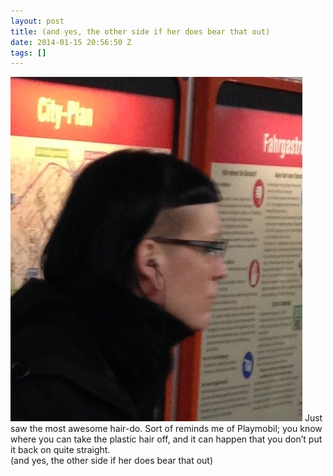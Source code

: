 ```yaml
---
layout: post
title: (and yes, the other side if her does bear that out)
date: 2014-01-15 20:56:50 Z
tags: []
---
```

![](/media/2014/01/73438780867.jpg)
Just saw the most awesome hair-do. Sort of reminds me of Playmobil; you know where you can take the plastic hair off, and it can happen that you don’t put it back on quite straight.  
(and yes, the other side if her does bear that out)
